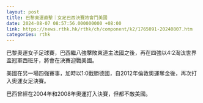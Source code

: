 ```yaml
---
layout: post
title: 巴黎奧運直擊｜女足巴西決賽將會鬥美國
date: 2024-08-07 08:57:56.000000000 +08:00
link: https://news.rthk.hk/rthk/ch/component/k2/1765091-20240807.htm
categories: rthk
---
```


巴黎奧運女子足球賽，巴西繼八強擊敗東道主法國之後，再在四強以4:2淘汰世界盃冠軍西班牙，將會在決賽迎戰美國。

美國在另一場四強賽事，加時以1:0戰勝德國，自2012年倫敦奧運奪金後，再次打入奧運女足決賽。

巴西曾經在2004年和2008年奧運打入決賽，但都不敵美國。
